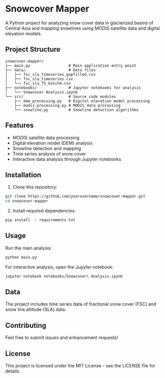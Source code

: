 # Snowcover Mapper

A Python project for analyzing snow cover data in glacierized basins of Central Asia and mapping snowlines using MODIS satellite data and digital elevation models.

## Project Structure

```
snowcover-mapper/
├── main.py                 # Main application entry point
├── data/                   # Data files
│   ├── fsc_sla_timeseries_gapfilled.csv
│   ├── fsc_sla_timeseries.csv
│   └── fsc_sla_TS_batch4.csv
├── notebooks/              # Jupyter notebooks for analysis
│   └── Snowcover Analysis.ipynb
└── src/                    # Source code modules
    ├── dem_processing.py   # Digital elevation model processing
    ├── modis_processing.py # MODIS data processing
    └── snowline.py         # Snowline detection algorithms
```

## Features

- MODIS satellite data processing
- Digital elevation model (DEM) analysis
- Snowline detection and mapping
- Time series analysis of snow cover
- Interactive data analysis through Jupyter notebooks

## Installation

1. Clone this repository:
```bash
git clone https://github.com/yourusername/snowcover-mapper.git
cd snowcover-mapper
```

2. Install required dependencies:
```bash
pip install -r requirements.txt
```

## Usage

Run the main analysis:
```bash
python main.py
```

For interactive analysis, open the Jupyter notebook:
```bash
jupyter notebook notebooks/Snowcover\ Analysis.ipynb
```

## Data

The project includes time series data of fractional snow cover (FSC) and snow line altitude (SLA) data.

## Contributing

Feel free to submit issues and enhancement requests!

## License

This project is licensed under the MIT License - see the LICENSE file for details.
